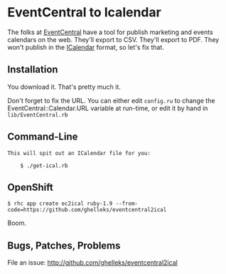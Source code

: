 # EventCentral to Icalendar

The folks at [EventCentral] have a tool for publish marketing and events
calendars on the web. They'll export to CSV. They'll export to PDF. They won't
publish in the [ICalendar] format, so let's fix that.

## Installation

You download it. That's pretty much it.

Don't forget to fix the URL. You can either edit `config.ru` to change the EventCentral::Calendar.URL variable at run-time, or edit it by hand in `lib/EventCentral.rb`

## Command-Line

~~~~~
This will spit out an ICalendar file for you:

    $ ./get-ical.rb

~~~~~

## OpenShift

~~~~~
$ rhc app create ec2ical ruby-1.9 --from-code=https://github.com/ghelleks/eventcentral2ical
~~~~~

Boom.

## Bugs, Patches, Problems

File an issue: http://github.com/ghelleks/eventcentral2ical

[EventCentral]: http://www.g2planet.com/solutions.php
[ICalendar]: https://tools.ietf.org/html/rfc5545
